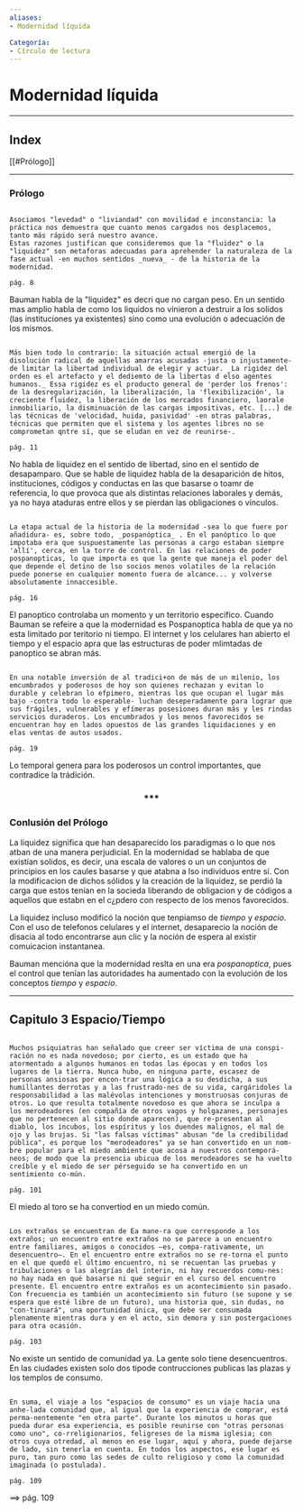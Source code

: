 ```yaml
---
aliases:
- Modernidad líquida

Categoría:
- Círculo de lectura
---
```


# Modernidad líquida
---



## Index

[[#Prólogo]]


---

### Prólogo

```ad-note

Asociamos "levedad" o "liviandad" con movilidad e inconstancia: la práctica nos demuestra que cuanto menos cargados nos desplacemos, tanto más rápido será nuestro avance.
Estas razones justifican que consideremos que la "fluidez" o la "liquidez" son metaforas adecuadas para aprehender la naturaleza de la fase actual -en muchos sentidos _nueva_ - de la historia de la modernidad.

pág. 8

```

Bauman habla de la "liquidez" es decri que no cargan peso. En un sentido mas amplio habla de como los liquidos no vinieron a destruir a los solidos (las instituciones ya existentes) sino como una evolución o adecuación de los mismos.

```ad-note

Más bien todo lo contrario: la situación actual emergió de la disolución radical de aquellas amarras acusadas -justa o injustamente- de limitar la libertad individual de elegir y actuar. _La rigidez del orden es el artefacto y el dediemto de la libertas d elso agentes humanos._ Essa rigidez es el producto general de 'perder los frenos': de la desregularización, la liberalización, la 'flexibilización', la creciente fluidez, la liberación de los mercados financiero, laorale inmobiliario, la disminuación de las cargas impositivas, etc. [...] de las técnicas de 'velocidad, huida, pasividad' -en otras palabras, técnicas que permiten que el sistema y los agentes libres no se comprometan qntre sí, que se eludan en vez de reunirse-.

pág. 11
```

No habla de liquidez en el sentido de libertad, sino en el sentido de desapamparo. Que se hable de liquidez habla de la desaparición de hitos, instituciones, códigos y conductas en las que basarse o toamr de referencia, lo que provoca que als distintas relaciones laborales y demás, ya no haya ataduras entre ellos y se pierdan las obligaciones o vínculos.

```ad-note

La etapa actual de la historia de la modernidad -sea lo que fuere por añadidura- es, sobre todo, _pospanóptica_ . En el panóptico lo que impotaba era que suspuestamente las personas a cargo estaban siempre 'allí', cerca, en la torre de control. En las relaciones de poder pospanopticas, lo que importa es que la gente que maneja el poder del que depende el detino de lso socios menos volatiles de la relación puede ponerse en cualquier momento fuera de alcance... y volverse absolutamente innaccesible.

pág. 16

```

El panoptico controlaba un momento y un territorio especifico. Cuando Bauman se refeire a que la modernidad es Pospanoptica habla de que ya no esta limitado por teritorio ni tiempo. El internet y los celulares han abierto el tiempo y el espacio apra que las estructuras de poder mlimtadas de panoptico se abran más.

```ad-note

En una notable inversión de al tradici+on de más de un milenio, los emcumbrados y poderosos de hoy son quienes rechazan y evitan lo durable y celebran lo efpimero, mientras los que ocupan el lugar más bajo -contra todo lo esperable- luchan deseperadamente para lograr que sus frágiles, vulnerables y efímeras posesiones duran más y les rindas servicios duraderos. Los encumbrados y los menos favorecidos se encuentran hoy en lados opuestos de las grandes liquidaciones y en elas ventas de autos usados.

pág. 19

```

Lo temporal genera para los poderosos un control importantes, que contradice la trádición.

<div align='center'>
<h3> *** </h3>
</div>

### Conlusión del Prólogo

La liquidez significa que han desaparecido los paradigmas o lo que nos atban de una manera perjudicial. En la modernidad se hablaba de que existían solidos, es decir, una escala de valores o un un conjuntos de principios en los caules basarse y que atabna a lso individuos entre sí. Con la modificacion de dichos sólidos y la creación de la liquidez, se perdió la carga que estos tenían en la socieda liberando de obligacion y de códigos a aquellos que estabn en el c¿pdero con respecto de los menos favorecidos. 

La liquidez incluso modificó la noción que tenpiamso de _tiempo_ y _espacio_. Con el uso de telefonos celulares y el internet, desaparecio la noción de disacia al todo encontrarse aun clic y la noción de espera al existir comuicacion instantanea. 

Bauman mencióna que la modernidad reslta en una era _pospanoptica_, pues el control que tenían las autoridades ha aumentado con la evolución de los conceptos _tiempo_ y _espacio_.

---


## Capitulo 3 Espacio/Tiempo

```ad-note

Muchos psiquiatras han señalado que creer ser víctima de una conspi-ración no es nada novedoso; por cierto, es un estado que ha atormentado a algunos humanos en todas las épocas y en todos los lugares de la tierra. Nunca hubo, en ninguna parte, escasez de personas ansiosas por encon-trar una lógica a su desdicha, a sus humillantes derrotas y a las frustrado-nes de su vida, cargáridoles la responsabilidad a las malévolas intenciones y monstruosas conjuras de otros. Lo que resulta totalmente novedoso es que ahora se inculpa a los merodeadores (en compañía de otros vagos y holgazanes, personajes que no pertenecen al sitio donde aparecen), que re-presentan al diablo, los íncubos, los espíritus y los duendes malignos, el mal de ojo y las brujas. Si "las falsas víctimas" abusan "de la credibilidad pública", es porque los "merodeadores" ya se han convertido en un nom-bre popular para el miedo ambiente que acosa a nuestros contemporá-neos; de modo que la presencia ubicua de los merodeadores se ha vuelto creíble y el miedo de ser pérseguido se ha convertido en un sentimiento co-mún.

pág. 101

```

El miedo al toro se ha convertiod en un miedo común.

```ad-note

Los extraños se encuentran de Ea mane-ra que corresponde a los extraños; un encuentro entre extraños no se parece a un encuentro entre familiares, amigos o conocidos —es, compa-rativamente, un desencuentro—. En el encuentro entre extraños no se re-torna el punto en el que quedó el último encuentro, ni se recuentan las pruebas y tribulaciones o las alegrías del ínterin, ni hay recuerdos comu-nes: no hay nada en qué basarse ni qué seguir en el curso del encuentro presente. El encuentro entre extraños es un acontecimiento sin pasado. Con frecuencia es también un acontecimiento sin futuro (se supone y se espera que esté libre de un futuro), una historia que, sin dudas, no "con-tinuará", una oportunidad única, que debe ser consumada plenamente mientras dura y en el acto, sin demora y sin postergaciones para otra ocasión. 

pág. 103
```

No existe un sentido de comunidad ya. La gente solo tiene desencuentros.
En las ciudades existen solo dos tipode contrucciones publicas las plazas y los templos de consumo.

```ad-note

En suma, el viaje a los "espacios de consumo" es un viaje hacia una anhe-lada comunidad que, al igual que la experiencia de comprar, está perma-nentemente "en otra parte". Durante los minutos u horas que pueda durar esa experiencia, es posible reunirse con "otras personas como uno", co-rreligionarios, feligreses de la misma iglesia; con otros cuya otredad, al menos en ese lugar, aquí y ahora, puede dejarse de lado, sin tenerla en cuenta. En todos los aspectos, ese lugar es puro, tan puro como las sedes de culto religioso y como la comunidad imaginada (o postulada).

pág. 109
```

==> pág. 109